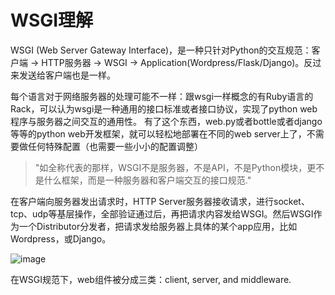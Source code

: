 # WSGI理解

WSGI (Web Server Gateway Interface)，是一种只针对Python的交互规范：客户端 -> HTTP服务器 -> WSGI -> Application(Wordpress/Flask/Django)。反过来发送给客户端也是一样。

每个语言对于网络服务器的处理可能不一样：跟wsgi一样概念的有Ruby语言的Rack，可以认为wsgi是一种通用的接口标准或者接口协议，实现了python web程序与服务器之间交互的通用性。
有了这个东西，web.py或者bottle或者django等等的python web开发框架，就可以轻松地部署在不同的web server上了，不需要做任何特殊配置（也需要一些小小的配置调整）

> "如全称代表的那样，WSGI不是服务器，不是API，不是Python模块，更不是什么框架，而是一种服务器和客户端交互的接口规范."

在客户端向服务器发出请求时，HTTP Server服务器接收请求，进行socket、tcp、udp等基层操作，全部验证通过后，再把请求内容发给WSGI。然后WSGI作为一个Distributor分发者，把请求发给服务器上具体的某个app应用，比如Wordpress，或Django。

![image](https://user-images.githubusercontent.com/14041622/48408082-6665c100-e773-11e8-8a5c-e2862c88ec70.png)


在WSGI规范下，web组件被分成三类：client, server, and middleware.
